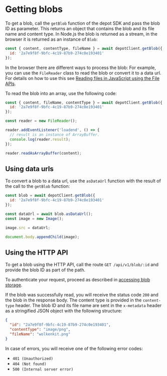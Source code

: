 # Getting blobs

To get a blob, call the `getBlob` function of the depot SDK and pass the blob ID as parameter. This returns an object that contains the blob and its file name and content type. In Node.js the blob is returned as a stream, in the browser it is returned as an instance of `Blob`:

```javascript
const { content, contentType, fileName } = await depotClient.getBlob({
  id: '2a7e9f8f-9bfc-4c19-87b9-274c0e193401'
});
```

In the browser there are different ways to process the blob: For example, you can use the `FileReader` class to read the blob or convert it to a data url. For details on how to use this see [Reading files in JavaScript using the File APIs](https://www.html5rocks.com/en/tutorials/file/dndfiles/).

To read the blob into an array, use the following code:

```javascript
const { content, fileName, contentType } = await depotClient.getBlob({
  id: '2a7e9f8f-9bfc-4c19-87b9-274c0e193401'
});

const reader = new FileReader();

reader.addEventListener('loadend', () => {
  // result is an instance of ArrayBuffer.
  console.log(reader.result);
});

reader.readAsArrayBuffer(content);
```

## Using data urls

To convert a blob to a data url, use the `asDataUrl` function with the result of the call to the `getBlob` function:

```javascript
const blob = await depotClient.getBlob({
  id: '2a7e9f8f-9bfc-4c19-87b9-274c0e193401'
});

const dataUrl = await blob.asDataUrl();
const image = new Image();

image.src = dataUrl;

document.body.appendChild(image);
```

## Using the HTTP API

To get a blob using the HTTP API, call the route `GET /api/v1/blob/:id` and provide the blob ID as part of the path.

To authenticate your request, proceed as described in [accessing blob storage](../accessing-blob-storage/#using-the-http-api).

If the blob was successfully read, you will receive the status code `200` and the blob in the response body. The content type is provided in the `content-type` header. The blob ID and its file name are sent in the `x-metadata` header as a stringified JSON object with the following structure:

```json
{
  "id": "2a7e9f8f-9bfc-4c19-87b9-274c0e193401",
  "contentType": "image/png",
  "fileName": "wolkenkit.png"
}
```

In case of errors, you will receive one of the following error codes:

- `401 (Unauthorized)`
- `404 (Not found)`
- `500 (Internal server error)`
